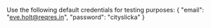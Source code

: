 Use the following default credentials for testing purposes:
{
    "email": "eve.holt@reqres.in",
    "password": "cityslicka"
}
